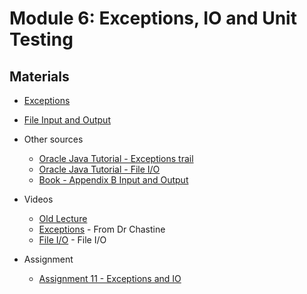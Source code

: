 Module 6: Exceptions, IO and Unit Testing
===
## Materials
+ [Exceptions](../content/Exceptions.md)
+ [File Input and Output](../content/FileIO.md)
+ Other sources
    + [Oracle Java Tutorial - Exceptions trail](https://docs.oracle.com/javase/tutorial/essential/exceptions/index.html)
    + [Oracle Java Tutorial - File I/O](https://docs.oracle.com/javase/tutorial/essential/io/index.html)
    + [Book - Appendix B Input and Output](http://greenteapress.com/thinkjava5/html/thinkjava020.html)
+ Videos
    + [Old Lecture](https://youtu.be/QUPKpNGf8BU)
    + [Exceptions](https://www.youtube.com/watch?v=iaPqtwA32Xk&list=UUSH2TieRlco7uQOGU8Vppnw) - From Dr Chastine
    + [File I/O](https://www.youtube.com/watch?v=BwSUN--Fyl4&list=UUSH2TieRlco7uQOGU8Vppnw) - File I/O

+ Assignment
    + [Assignment 11 - Exceptions and IO](Assignments/A11.md)
